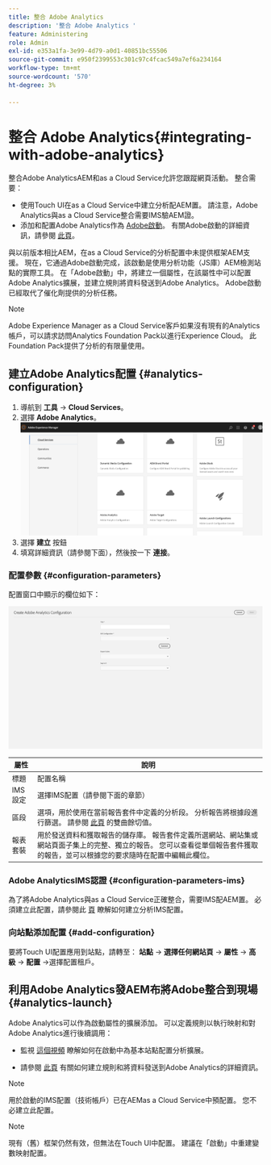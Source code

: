 ```yaml
---
title: 整合 Adobe Analytics
description: '整合 Adobe Analytics '
feature: Administering
role: Admin
exl-id: e353a1fa-3e99-4d79-a0d1-40851bc55506
source-git-commit: e950f2399553c301c97c4fcac549a7ef6a234164
workflow-type: tm+mt
source-wordcount: '570'
ht-degree: 3%

---
```


# 整合 Adobe Analytics{#integrating-with-adobe-analytics}

整合Adobe AnalyticsAEM和as a Cloud Service允許您跟蹤網頁活動。 整合需要：

* 使用Touch UI在as a Cloud Service中建立分析配AEM置。 請注意，Adobe Analytics與as a Cloud Service整合需要IMS驗AEM證。
* 添加和配置Adobe Analytics作為 [Adobe啟動](#analytics-launch)。 有關Adobe啟動的詳細資訊，請參閱 [此頁](https://experienceleague.adobe.com/docs/experience-platform/tags/get-started/quick-start.html)。

與以前版本相比AEM，在as a Cloud Service的分析配置中未提供框架AEM支援。 現在，它通過Adobe啟動完成，該啟動是使用分析功能（JS庫）AEM檢測站點的實際工具。 在「Adobe啟動」中，將建立一個屬性，在該屬性中可以配置Adobe Analytics擴展，並建立規則將資料發送到Adobe Analytics。 Adobe啟動已經取代了催化劑提供的分析任務。

>[!NOTE]
>
>Adobe Experience Manager as a Cloud Service客戶如果沒有現有的Analytics帳戶，可以請求訪問Analytics Foundation Pack以進行Experience Cloud。 此Foundation Pack提供了分析的有限量使用。

## 建立Adobe Analytics配置 {#analytics-configuration}

1. 導航到 **工具** → **Cloud Services**。
2. 選擇 **Adobe Analytics**。
   ![Adobe Analytics窗](assets/analytics_screen2.png "Adobe Analytics窗")
3. 選擇 **建立** 按鈕
4. 填寫詳細資訊（請參閱下面），然後按一下 **連接**。

### 配置參數 {#configuration-parameters}

配置窗口中顯示的欄位如下：

![配置參數](assets/properties_field2.png "配置參數")

| 屬性 | 說明 |
|---|---|
| 標題 | 配置名稱 |
| IMS 設定 | 選擇IMS配置（請參閱下面的章節） |
| 區段 | 選項，用於使用在當前報告套件中定義的分析段。 分析報告將根據段進行篩選。 請參閱 [此頁](https://experienceleague.adobe.com/docs/analytics/components/segmentation/seg-overview.html) 的雙曲餘切值。 |
| 報表套裝 | 用於發送資料和獲取報告的儲存庫。 報告套件定義所選網站、網站集或網站頁面子集上的完整、獨立的報告。 您可以查看從單個報告套件獲取的報告，並可以根據您的要求隨時在配置中編輯此欄位。 |

### Adobe AnalyticsIMS認證 {#configuration-parameters-ims}

為了將Adobe Analytics與as a Cloud Service正確整合，需要IMS配AEM置。 必須建立此配置，請參閱此 [頁](/help/sites-cloud/integrating/integration-adobe-analytics-ims.md) 瞭解如何建立分析IMS配置。

### 向站點添加配置 {#add-configuration}

要將Touch UI配置應用到站點，請轉至： **站點** → **選擇任何網站頁** → **屬性** → **高級** → **配置** →選擇配置租戶。

## 利用Adobe Analytics發AEM布將Adobe整合到現場 {#analytics-launch}

Adobe Analytics可以作為啟動屬性的擴展添加。 可以定義規則以執行映射和對Adobe Analytics進行後續調用：

* 監視 [這個視頻](https://experienceleague.adobe.com/docs/analytics-learn/tutorials/implementation/via-adobe-launch/basic-configuration-of-the-analytics-launch-extension.html) 瞭解如何在啟動中為基本站點配置分析擴展。

* 請參閱 [此頁](https://experienceleague.adobe.com/docs/core-services-learn/implementing-in-websites-with-launch/implement-solutions/analytics.html) 有關如何建立規則和將資料發送到Adobe Analytics的詳細資訊。

>[!NOTE]
>
>用於啟動的IMS配置（技術帳戶）已在AEMas a Cloud Service中預配置。 您不必建立此配置。

>[!NOTE]
>
>現有（舊）框架仍然有效，但無法在Touch UI中配置。 建議在「啟動」中重建變數映射配置。
